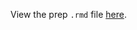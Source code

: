 View the prep `.rmd` file [here](https://github.com/OHI-Science/bhi-prep/blob/draft/prep/TR/v2019/tr_prep.rmd).

